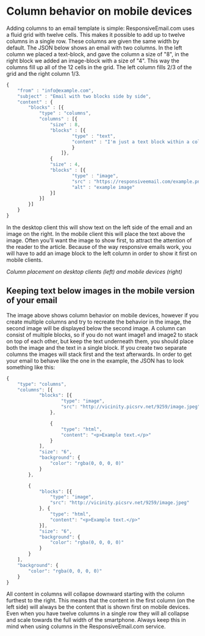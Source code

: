 # Column behavior on mobile devices

Adding columns to an email template is simple: ResponsiveEmail.com uses a fluid 
grid with twelve cells. This makes it possible to add up to twelve columns in 
a single row. These columns are given the same width by default. The JSON below 
shows  an email with two columns. In the left column we placed a text-block, 
and gave the column a size of "8", in the right block we added an image-block 
with a size of "4". This way the columns fill up all of the 12 cells in the grid. 
The left column fills 2/3 of the grid and the right column 1/3.  

```javascript
{
    "from" : "info@example.com",
    "subject" : "Email with two blocks side by side",
    "content" : {
        "blocks" : [{
            "type" : "columns",
            "columns" : [{
                "size" : 8,
                "blocks" : [{
                        "type" : "text",
                        "content" : "I'm just a text block within a column."
                        }
                    ]}, 
                {
                "size" : 4,
                "blocks" : [{
                        "type" : "image",
                        "src" : "https://responsiveemail.com/example.png",
                        "alt" : "example image" 
                }]
            }]
        }]
    }
}
```

In the desktop client this will show text on the left side of the email and an 
image on the right. In the mobile client this will place the text above the image. 
Often you'll want the image to show first, to attract the attention of the reader 
to the article. Because of the way responsive emails work, you will have to add 
an image block to the left column in order to show it first on mobile clients. 

*Column placement on desktop clients (left) and mobile devices (right)*

## Keeping text below images in the mobile version of your email

The image above shows column behavior on mobile devices, however if you create 
multiple columns and try to recreate the behavior in the image, the second image 
will be displayed below the second image. A column can consist of multiple blocks, 
so if you do not want image1 and image2 to stack on top of each other, but keep 
the text underneath them, you should place both the image and the text in a 
single block. If you create two separate columns the images will stack first and 
the text afterwards. In order to get your email to behave like the one in the 
example, the JSON has to look something like this:

```javascript
{
    "type": "columns",
    "columns": [{
            "blocks": [{
                    "type": "image",
                    "src": "http://vicinity.picsrv.net/9259/image.jpeg"
                },

                {
                    "type": "html",
                    "content": "<p>Example text.</p>"
                }
            ],
            "size": "6",
            "background": {
                "color": "rgba(0, 0, 0, 0)"
            }
        },

        {
            "blocks": [{
                "type": "image",
                "src": "http://vicinity.picsrv.net/9259/image.jpeg"
            }, {
                "type": "html",
                "content": "<p>Example text.</p>"
            }],
            "size": "6",
            "background": {
                "color": "rgba(0, 0, 0, 0)"
            }
        }
    ],
    "background": {
        "color": "rgba(0, 0, 0, 0)"
    }
}
```

All content in columns will collapse downward starting with the column furthest 
to the right. This means that the content in the first column (on the left side) 
will always be the content that is shown first on mobile devices. Even when you 
have twelve columns in a single row they will all collapse and scale towards the 
full width of the smartphone. Always keep this in mind when using columns in the 
ResponsiveEmail.com service. 
